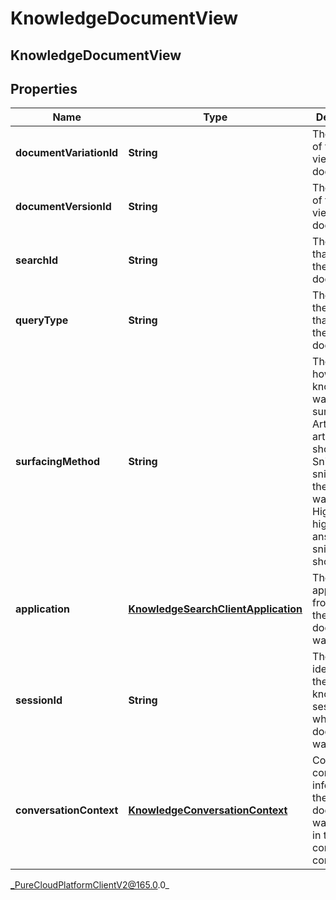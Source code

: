 # KnowledgeDocumentView

## KnowledgeDocumentView

## Properties

|Name | Type | Description | Notes|
|------------ | ------------- | ------------- | -------------|
| **documentVariationId** | **String** | The variation of the viewed document. | |
| **documentVersionId** | **String** | The version of the viewed document. | |
| **searchId** | **String** | The search that surfaced the viewed document. | [optional] |
| **queryType** | **String** | The type of the query that surfaced the document. | [optional] |
| **surfacingMethod** | **String** | The method how knowledge was surfaced. Article: Full article was shown. Snippet: A snippet from the article was shown. Highlight: A highlighted answer in a snippet was shown. | [optional] |
| **application** | [**KnowledgeSearchClientApplication**](KnowledgeSearchClientApplication) | The client application from which the document was viewed. | |
| **sessionId** | **String** | The unique identifier of the knowledge session in which the document was viewed. | [optional] |
| **conversationContext** | [**KnowledgeConversationContext**](KnowledgeConversationContext) | Conversation context information if the document was viewed in the context of a conversation. | [optional] |



_PureCloudPlatformClientV2@165.0.0_
